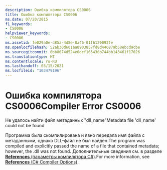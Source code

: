 ```yaml
---
description: Ошибка компилятора CS0006
title: Ошибка компилятора CS0006
ms.date: 07/20/2015
f1_keywords:
- CS0006
helpviewer_keywords:
- CS0006
ms.assetid: fe029a0e-d85a-4d8e-8a46-01f6120092fe
ms.openlocfilehash: 52ab30d601aa8903857fd8d446879b58ebcd9cbe
ms.sourcegitcommit: 0bb8074d524e0dcf165430b744bb143461f17026
ms.translationtype: HT
ms.contentlocale: ru-RU
ms.lasthandoff: 03/15/2021
ms.locfileid: "103479196"
---
```

# <a name="compiler-error-cs0006"></a><span data-ttu-id="f610b-103">Ошибка компилятора CS0006</span><span class="sxs-lookup"><span data-stu-id="f610b-103">Compiler Error CS0006</span></span>

<span data-ttu-id="f610b-104">Не удалось найти файл метаданных "dll_name"</span><span class="sxs-lookup"><span data-stu-id="f610b-104">Metadata file 'dll_name' could not be found</span></span>
  
 <span data-ttu-id="f610b-105">Программа была скомпилирована и явно передала имя файла с метаданными, однако DLL-файл не был найден.</span><span class="sxs-lookup"><span data-stu-id="f610b-105">The program was compiled and explicitly passed the name of a file that contained metadata; however, the .dll was not found.</span></span> <span data-ttu-id="f610b-106">Дополнительные сведения см. в разделе [**References** (параметры компилятора C#)](../compiler-options/inputs.md#references).</span><span class="sxs-lookup"><span data-stu-id="f610b-106">For more information, see [**References** (C# Compiler Options)](../compiler-options/inputs.md#references).</span></span>
